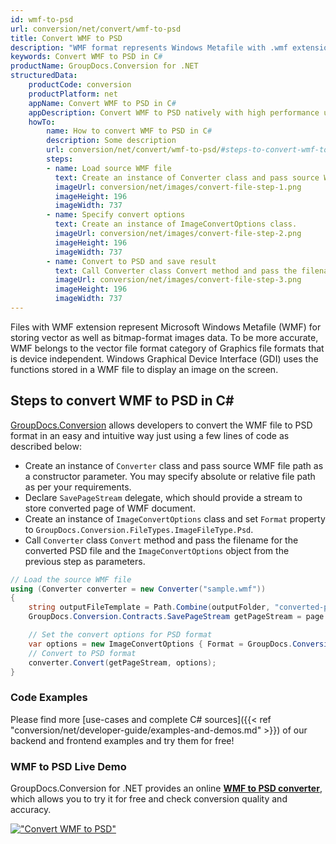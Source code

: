 ```yaml
---
id: wmf-to-psd
url: conversion/net/convert/wmf-to-psd
title: Convert WMF to PSD
description: "WMF format represents Windows Metafile with .wmf extension. Learn how to convert WMF to PSD file programmatically in C# language using GroupDocs.Conversion for .NET library."
keywords: Convert WMF to PSD in C#
productName: GroupDocs.Conversion for .NET
structuredData:
    productCode: conversion
    productPlatform: net
    appName: Convert WMF to PSD in C#
    appDescription: Convert WMF to PSD natively with high performance using C# language and server side GroupDocs.Conversion for .NET APIs, without the use of any software like Microsoft or Open Office.
    howTo:
        name: How to convert WMF to PSD in C# 
        description: Some description
        url: conversion/net/convert/wmf-to-psd/#steps-to-convert-wmf-to-psd-in-c
        steps:
        - name: Load source WMF file 
          text: Create an instance of Converter class and pass source WMF file path as a constructor parameter. You may specify absolute or relative file path as per your requirements. 
          imageUrl: conversion/net/images/convert-file-step-1.png
          imageHeight: 196
          imageWidth: 737
        - name: Specify convert options 
          text: Create an instance of ImageConvertOptions class.
          imageUrl: conversion/net/images/convert-file-step-2.png
          imageHeight: 196
          imageWidth: 737
        - name: Convert to PSD and save result 
          text: Call Converter class Convert method and pass the filename for the converted HTML file and the ImageConvertOptions object from the previous step as parameters.
          imageUrl: conversion/net/images/convert-file-step-3.png
          imageHeight: 196
          imageWidth: 737
---
```


Files with WMF extension represent Microsoft Windows Metafile (WMF) for storing vector as well as bitmap-format images data. To be more accurate, WMF belongs to the vector file format category of Graphics file formats that is device independent. Windows Graphical Device Interface (GDI) uses the functions stored in a WMF file to display an image on the screen.

## Steps to convert WMF to PSD in C#

[GroupDocs.Conversion](https://products.groupdocs.com/conversion/net) allows developers to convert the WMF file to PSD format in an easy and intuitive way just using a few lines of code as described below:

* Create an instance of `Converter` class and pass source WMF file path as a constructor parameter. You may specify absolute or relative file path as per your requirements. 
* Declare `SavePageStream` delegate, which should provide a stream to store converted page of WMF document.
* Create an instance of `ImageConvertOptions` class and set `Format` property to `GroupDocs.Conversion.FileTypes.ImageFileType.Psd`.
* Call `Converter` class `Convert` method and pass the filename for the converted PSD file and the `ImageConvertOptions` object from the previous step as parameters.

```csharp
// Load the source WMF file
using (Converter converter = new Converter("sample.wmf"))
{
    string outputFileTemplate = Path.Combine(outputFolder, "converted-page-{0}.psd");
    GroupDocs.Conversion.Contracts.SavePageStream getPageStream = page => new FileStream(string.Format(outputFileTemplate, page), FileMode.Create);

    // Set the convert options for PSD format
    var options = new ImageConvertOptions { Format = GroupDocs.Conversion.FileTypes.ImageFileType.Psd };   
    // Convert to PSD format
    converter.Convert(getPageStream, options);
}
```

### Code Examples

Please find more [use-cases and complete C# sources]({{< ref "conversion/net/developer-guide/examples-and-demos.md" >}}) of our backend and frontend examples and try them for free!

### WMF to PSD Live Demo

GroupDocs.Conversion for .NET provides an online [**WMF to PSD converter**](https://products.groupdocs.app/conversion/wmf-to-psd), which allows you to try it for free and check conversion quality and accuracy.

[!["Convert WMF to PSD"](conversion/net/images/convert-to-psd/convert-wmf-to-psd.png)](https://products.groupdocs.app/conversion/wmf-to-psd)